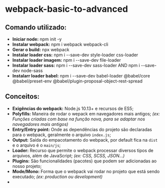 # webpack-basic-to-advanced

## Comando utilizado:
- **Iniciar node:** npm init -y
- **Instalar webpack:** npm i webpack webpack-cli
- **Gerar o build:** npx webpack
- **Instalar loader css:** npm i --save-dev style-loader css-loader
- **Instalar loader imagem:** npm i --save-dev file-loader
- **Instalar loader sass:** npm i --save-dev sass-loader AND npm i --save-dev node-sass
- **Instalarr loader babel:** npm i --save-dev babel-loader @babel/core @babel/preset-env @babel/plugin-proposal-object-rest-spread

## Conceitos:
- **Exigências do webpack:** Node.js 10.13+ e recursos de ES5;
- **Polyfills:** Maneira de rodar o wepack em navegadores mais antigos; *(ex: Funções criadas com base na função nova, para se adaptar nos navegadores mais antigos)*
- **Entry/Entry point:** Onde as dependências do projeto são declaradas para o webpack, geralmente o arquivo `index.js`;
- **Output:** Saída do empacotamento do webpack, por default fica na `dist` e o arquivo é o `main/js`;
- **Loader:** Recurso que permite o webpack processar diversos tipos de arquivos, além de JavaScript; *(ex: CSS, SCSS, JSON...)*
- **Plugins:** São funcionalidades (pacotes) que podem ser adicionadas ao nosso projeto;
- **Mode/Mono:** Forma que o webpack vai rodar no projeto que está sendo executado; *(ex: production ou development)*
-

